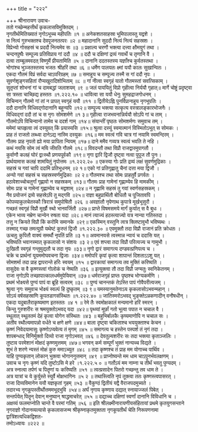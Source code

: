 +++
title = "२२२"

+++
श्रीनारायण उवाच-  
ततो गच्छेन्महत्तीर्थं कृकलासविमुक्तिदम् ।  
नृगतीर्थमितिख्यातं नृगोऽभूच्च महीपतिः ॥१ ॥
अनेकशतसाहस्रा भूमिपालास्तु यद्वशे ।  
स नित्यं गुरुभक्तश्च देवपूजनतत्परः ॥२ ॥
महादानानि सुददौ नित्यं नित्यं सहस्रशः ।  
विप्रेभ्यो गोसहस्रं च प्रददौ नित्यमेव सः ॥३ ॥
प्रक्षाल्य चरणौ भक्त्या दत्त्वा क्षौमयुगं तथा ।  
चन्दनपुष्पैः सम्पूज्य प्रतिविप्राय गां ददौ ॥४ ॥
ददौ च दक्षिणां द्रव्यं गवार्थे च तृणानि वै ।  
दत्वा ताम्बूलमवदत् विष्णुर्मे प्रीयतामिति ॥५ ॥
दानानि ददतस्तस्य यज्ञाँश्च कुर्वतस्तथा ।  
भोगांश्च भुञ्जतस्तस्य भजतः श्रीहरिं तथा ॥६ ॥
धर्मेण पालयतः क्ष्मां ययौ कालः सुखान्वितः ।  
एकदा गौतमं विप्रं सर्वदा चाऽपरिग्रहम् ॥७ ॥
समाहूय च सम्पूज्य तस्मै स गां ददौ नृपः ।  
सुवर्णशृङ्गसहितां रौप्यखुरादिशोभिताम् ॥८ ॥
गां नीत्वा स्वगृहं यातो गौतमस्तां सवत्सिकाम् ।  
सुतृप्तां शोभनां गां च दामबद्धां जलाशयम् ॥९ ॥
जलं पाययितुं विप्रो गृहीत्वा निर्ययौ गृहात्॥
मार्गे चोष्ट्रं प्रदृष्ट्वा सा त्रस्ता चाच्छिद्य हस्ततः ॥१.२२२.१० ॥
धावित्वा सा ययौ धेनुः सुमहद्राजगोधनम् ।  
विचिन्वन् गौतमो गां तां न प्रापत् स्वगृहं ययौ ॥११ ॥
द्वितीयेऽह्नि पुनर्विप्रानाहूय नृगभूपतिः ।  
ददौ दानानि विधिवद्गोदानानि बहून्यपि ॥१२॥
सम्पूज्य भक्त्या सत्कृत्य वस्त्रालङ्कारभोजनैः ।  
विधिवद्गां ददौ तां च स नृगः सोमशर्मणे ॥१ ३॥
गृहीत्वा राजभवनान्निर्ययौ सोऽपि गां च ताम् ।  
गौतमोऽपि विचिन्वानो तामेव च ददर्श गाम् ॥१४॥
संयान्तीं पृष्ठतः सोमशर्मणः समुवाच तम् ।  
ममेमां चापहृत्वा त्वं दस्युवत् किं प्रयास्यसि ॥१५॥
श्रुत्वा दस्युं स्वमात्मानं विस्मितोऽभूत् स सोमकः ।  
प्राह तं राजतो लब्ध्वा दानेऽद्य नास्मि दस्युकः ॥१६॥
मम स्वत्वं गवि चात्र गां नयामि स्वमन्दिरम् ।  
गौतमः प्राह नृपतो ह्यो मया प्रापिता न्वियम् ॥१७॥
दाने ममैव गव्यत्र स्वत्वं भवति ते नहि ।  
कथं नयसि सोम त्वं मयि जीवति गौतमे ॥१८॥
विवदन्तौ तथा विप्रौ राजद्वारमुपागतौ ।  
कुर्वाणौ कलहं घोरं द्वाःस्थौ प्रणयपूर्वकौ ॥१९॥
नृगा द्वारि द्विजौ दृष्ट्वा नत्वा पुपूज तौ पुनः।  
प्रार्थयामास कलहं शामयितुं नृपोत्तमः ॥१.२२२.२० ॥
एकस्या गोः प्रति द्रव्यं लक्षं सुवर्णमुद्रिकाः ।  
सहस्रं च गवां चापि ददामि प्रतिभूधनम् ॥२ १॥
एको गां प्रतिगृह्णातु चैनां दत्ता मया द्विजौ ।  
अन्यो गवां सहस्रं च सहस्रस्वर्णमुद्रिकाः ॥२ २॥
गौतमश्च तथा सोमः प्राहतुर्वै प्रगर्वतः ।  
हठावेशाच्चोचतुर्गां गृह्णावो न सहस्रकम् ॥१३॥
गौतमः प्राह गामेनां गृह्णाम्येव हि मामकीम् ।  
सोमः प्राह च गामेनां गृह्णाम्येव च मद्वशाम् ॥२४॥
न गृह्णामि सहस्रं तु गवां स्वर्णसहस्रकम् ।  
नैव प्रयोजनं द्रव्ये सहस्रेऽपि तु मद्गवि ॥२५॥
राज्ञा बहुप्रार्थितौ बोधितौ च पूजितावपि ।  
कोपव्याकुलचेतस्कौ त्रिरात्रं समुपोषितौ ॥२६ ॥
अवज्ञातौ नृपेणाथ कुपात्रे मूर्खभूसुरौ ।  
गच्छतं स्वगृहं विप्रौ मूर्खौ स्थो भानवर्जितौ ॥२७॥
प्राप्ते विषमसमये मार्गं कुर्यात् स वै बुधः ।  
एकेन भाव्य नम्रेण चान्येन रुषता यदा ॥२८॥
मानं त्याज्यं हठस्त्याज्यो यत्र नान्या गतिस्तदा ।  
तत्तु न क्रियते विप्रौ किं करोमि समानके ॥२९॥
एकस्मिन् वस्तुनि त्वत्र क्लिष्टावुभौ भविष्यथः ।  
तस्माद् गच्छ तमत्युग्रौ यथेष्टं कुरुतं द्विजौ ॥१.२२२.३० ॥
एवमुक्तौ तदा विप्रौ राजानं प्रति क्रोधतः ।  
ऊचतुः कुपितौ वाक्यं समर्थौ नृपतिं प्रति ॥३ १॥
अवमानयसे त्वस्मान्न न्यायं च ददासि यत् ।  
भविष्यति भवानस्मात् कृकलासो न संशयः ॥३ २॥
एवं शप्त्वा तदा विप्रौ परित्यज्य च गामुभौ ।  
दुःखितौ स्वगृहं गन्तुमुद्यतौ च तदा नृपः ॥३३॥
नृगो द्वारं समागत्य दण्डवत्प्रणिपत्य च ।  
चक्रे च प्रार्थनां यूयममोघवचना द्विजाः ॥३४॥
ममोपरि कृपां कृत्वा शापान्तं दिशताऽऽशु यत् ।  
सोमशर्मा तदा प्राह द्वापरान्ते हरिः स्वयम् ॥१५ ॥
द्वारकायां समागत्य तव मुक्तिं करिष्यति ।  
वासुदेवः स वै कृष्णस्त्वां गोलोकं च नेष्यति ॥३६ ॥
इत्युक्त्वा तौ तदा विप्रौ जग्मतुः स्वनिकेतनम् ।  
राजा नृगोऽपि तच्छापात्कालधर्ममुपेयिवान् ॥३७॥
धर्मराजगृहं प्राप्तः पृष्ठश्च भोग्यकर्मणि ।  
प्रथमं भोक्ष्यसे पुण्यं पापं वा ब्रूहि सत्वरम् ॥३८ ॥
पुण्यं चानन्तकं तेऽस्ति पापं गोवैपरीत्यजम् ।  
श्रुत्वा नृगः समुवाच भोक्ष्यं स्वल्पं हि दुष्कृतम् ॥३ ९॥
यमस्यानुमतेनाऽय कृकलासोऽभवन्महान् ।  
सोऽयं वर्षसहस्राणि कूपतडागसंस्थितः ॥१.२२२.४० ॥
जातिस्मरोऽभवद् भुङ्क्तेऽन्नकणादीन् वनौषधीन् ।  
एकदा यदुबालैराकृष्यमाण इतस्ततः ॥४ १ ॥
रेमे तैः स्वमोक्षकालं मन्यमानो हरिं स्मरन् ।  
किन्तु गुरुशरीरः स श्रमयुक्तोऽभवद् यदा ॥४२॥
पृथ्व्यां मूर्छां गतो भूत्वा पपात न चचाल वै ।  
स्थूलात् स्थूलतमं देहं कृत्वा योगेन संस्थितः ॥४३ ॥
बहुभिर्बालकैः कृष्यमाणोपि न चचाल सः ।  
अतीव स्थौल्यमापन्नो वर्धते च क्षणे क्षणे ॥४४॥
बाला दृष्ट्वा चकिताश्च भययुक्ताश्च केचन ।  
कृष्णं निवेदयामासुः कृष्णोऽप्यवेत्य तं मृगम् ॥४५ ॥
समागत्य च हस्तेन पस्पर्श तं नृगं तदा ।  
शापबन्धाद् विनिर्मुक्तो दिव्यो राजा नृगोऽभवत् ॥४६ ॥
देवतुल्यशरीरः सः तदा भक्त्या कृताञ्जलिः ।  
तुष्टाव परमेशानं मोक्षदं कृष्णमुत्तमम् ॥४७॥
भगवन् कर्म सम्पूर्णं भुक्तं नान्यच्च विद्यते ।  
शुभं ते शरणे न्यस्तं मोक्षं कुरु ममाऽच्युत ॥४८ ॥
तदा कृष्णश्च तं प्राह मम योगाच्च पार्थिव ।  
याहि पुण्यकृतान् लोकान् भुक्त्वा भोगाननुत्तमान् ॥४९ ॥
प्राप्नोष्यन्ते मम धाम चाऽपुनर्भवलक्षणम् ।  
उवाच च नृगः कृष्णं यदि तुष्टोऽसि मे हरे ।१.२२२.५ ० ॥
गर्तोऽयं मम नाम्ना च तीर्थं भवतु पुण्यदम् ।  
अत्र स्नात्वा तर्पणं च पितॄणां यः करिष्यति ॥५१ ॥
त्वत्प्रसादेन पितरो गच्छन्तु तव धाम ते ।  
अत्र यात्रां च ये कुर्युस्ते स्युर्वै मोक्षभागिनः ॥५ २ ॥
तथास्त्विति नृपं तूक्त्वा ततः कृष्णस्त्वपासरत् ।  
राजा दिव्यविमानेन ययौ यज्ञकृतां गृहम् ॥५३ ॥
वैकुण्ठं द्वितीयं यद्वै वैराजपदमुच्यते ।  
तदारभ्य नृगकूपस्तीर्थोत्तममभूद्भुवि ॥५४॥
अर्घं नृगाय कृष्णाय दद्यात् स्नायाज्जलं पिबेत् ।  
सन्तर्पयेत् पितॄन् देवान् मनुष्यान् श्राद्धमाचरेत् ॥५५ ॥
दद्याच्च दक्षिणां स्वर्णां दानानि विविधानि च ।  
अक्षय्यं फलमाप्नोति चान्ते वै परमां गतिम् ॥५६ ॥
इति श्रीलक्ष्मीनारायणीयसंहितायां प्रथमे कृतयुगसन्ताने नृगराज्ञो गोदानव्यत्यासे कृकलासजन्म श्रीकृष्नाकृतमुक्तता नृगकूपतीर्थं चेति निरूपणनामा द्वात्रिंशत्यधिकद्विशत-  
तमोऽध्यायः ॥२२२ ॥
    
